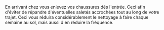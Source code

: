 En arrivant chez vous enlevez vos chaussures dès l'entrée. Ceci afin d'éviter de répandre d'éventuelles saletés accrochées tout au long de votre trajet. Ceci vous réduira considérablement le nettoyage à faire chaque semaine au sol, mais aussi d'en réduire la fréquence.
